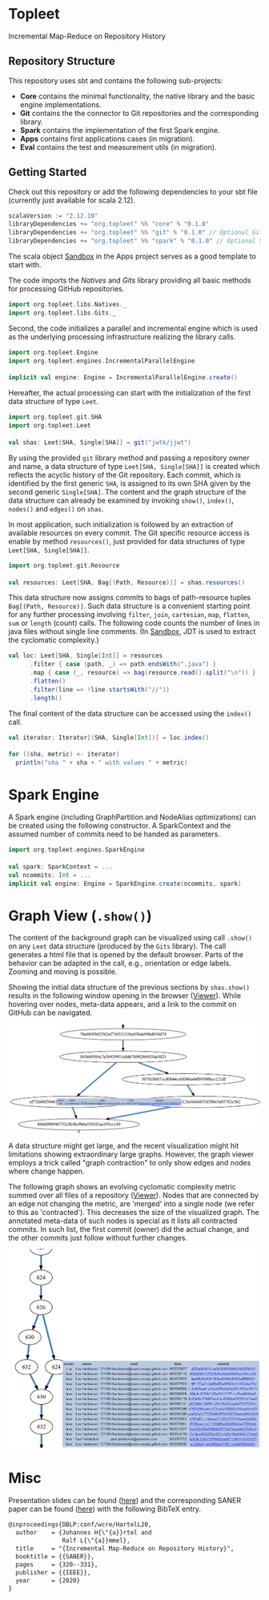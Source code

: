 # Topleet
Incremental Map-Reduce on Repository History

## Repository Structure

This repository uses sbt and contains the following sub-projects: 
* **Core** contains the minimal functionality, the native library
and the basic engine implementations.
* **Git** contains the the connector to Git repositories and the
corresponding library.
* **Spark** contains the implementation of the first Spark engine.
* **Apps** contains first applications cases (in migration).
* **Eval** contains the test and measurement utils (in migration).

## Getting Started
Check out this repository or add the following dependencies to your sbt file (currently just available for scala 2.12).
```scala
scalaVersion := "2.12.10"
libraryDependencies += "org.topleet" %% "core" % "0.1.0"
libraryDependencies += "org.topleet" %% "git" % "0.1.0" // Optional Git
libraryDependencies += "org.topleet" %% "spark" % "0.1.0" // Optional Spark
```

The scala object [Sandbox](apps/src/main/scala/org/topleet/apps/Sandbox.scala)
in the Apps project serves as a good template to start with. 

The code imports the *Natives* and *Gits* library providing all basic
methods for processing GitHub repositories. 
```scala
import org.topleet.libs.Natives._
import org.topleet.libs.Gits._
```
Second, the code initializes a parallel and incremental engine 
which is used as the underlying processing infrastructure
realizing the library calls.
```scala
import org.topleet.Engine
import org.topleet.engines.IncrementalParallelEngine

implicit val engine: Engine = IncrementalParallelEngine.create()
```
Hereafter, the actual processing can start with the initialization of
the first data structure of type `Leet`.
```scala
import org.topleet.git.SHA
import org.topleet.Leet

val shas: Leet[SHA, Single[SHA]] = git("jwtk/jjwt")
```
By using the provided `git` library method and passing a repository owner and
name, a data structure of type `Leet[SHA, Single[SHA]]` is created which reflects
the acyclic history of the Git repository. 
Each commit, which is identified by the first generic `SHA`, is assigned to its
own SHA given by the second generic `Single[SHA]`. 
The content and the graph structure of the data structure can already be 
examined by invoking `show()`, `index()`, `nodes()` and `edges()` on `shas`.

In most application, such initialization is followed by an extraction
of available resources on every commit. 
The Git specific resource access is enable by method `resources()`, 
just provided for data structures of type `Leet[SHA, Single[SHA]]`.
   
```scala
import org.topleet.git.Resource

val resources: Leet[SHA, Bag[(Path, Resource)]] = shas.resources()
```

This data structure now assigns commits to bags 
of path-resource tuples `Bag[(Path, Resource)]`. Such data structure
is a convenient starting point for any further processing 
involving `filter`, `join`, `cartesian`, `map`, `flatten`, `sum` or `length` (count) calls.
The following code counts the number 
of lines in java files without single line comments. (In [Sandbox](apps/src/main/scala/org/topleet/apps/Sandbox.scala), JDT is used to extract the cyclomatic complexity.)   

```scala
val loc: Leet[SHA, Single[Int]] = resources
      .filter { case (path, _) => path.endsWith(".java") }
      .map { case (_, resource) => bag(resource.read().split("\n")) }
      .flatten()
      .filter(line => !line.startsWith("//"))
      .length()
```

The final content of the data structure can be accessed using the `index()` call.
```scala
val iterator: Iterator[(SHA, Single[Int])] = loc.index()

for ((sha, metric) <- iterator)
  println("sha " + sha + " with values " + metric)
```
# Spark Engine
A Spark engine (including GraphPartition and NodeAlias optimizations)
can be created using the following constructor. A SparkContext and 
the assumed number of commits need to be handed as parameters.  
```scala
import org.topleet.engines.SparkEngine

val spark: SparkContext = ...
val ncommits: Int = ...
implicit val engine: Engine = SparkEngine.create(ncommits, spark)
```

# Graph View (`.show()`)

The content of the background graph can be visualized using
call `.show()` on any `Leet` data structure (produced by the `Gits` library). 
The call generates a html file that is opened by
the default browser. Parts of the behavior can be adapted in the call, e.g., orientation or edge labels.
Zooming and moving is possible. 

Showing the initial data structure of the previous sections by `shas.show()`
results in the following window opening in the browser ([Viewer](content/viewer1.html)). While hovering over nodes,
meta-data appears, and a link to the commit on GitHub can be navigated.  

![Alt text](content/graph1.png?raw=true "")

A data structure might get large, and the recent visualization might hit limitations
showing extraordinary large graphs. However, the graph viewer employs
a trick called "graph contraction" to only show edges and nodes
where change happen. 

The following graph shows an evolving cyclomatic complexity metric
summed over all files of a repository ([Viewer](content/viewer2.html)). 
Nodes that are connected by an
edge not changing the metric, are 'merged' into a single node (we refer to this as 'contracted').
This decreases the size of the visualized graph. The annotated meta-data of such 
nodes is special as it lists all contracted commits. In such list, the first commit (owner)
did the actual change, and the other commits just follow without further changes.

![Alt text](content/graph2.png?raw=true "")

# Misc
Presentation slides can be found ([here](content/slides.pdf))
and the corresponding SANER paper can be found ([here](content/paper.pdf))
with the following BibTeX entry. 
```
@inproceedings{DBLP:conf/wcre/HartelL20,
  author    = {Johannes H{\"{a}}rtel and
               Ralf L{\"{a}}mmel},
  title     = "{Incremental Map-Reduce on Repository History}",
  booktitle = {{SANER}},
  pages     = {320--331},
  publisher = {{IEEE}},
  year      = {2020}
}
```
